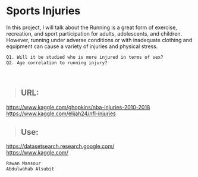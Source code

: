 # Sports Injuries
<p>In this project, I will talk about the Running is a great form of exercise, recreation, and sport participation for adults, adolescents, and children.  However, running under adverse conditions or with inadequate clothing and equipment can cause a variety of injuries and physical stress.</p>

```diff
Q1. Will it be studied who is more injured in terms of sex?
Q2. Age correlation to running injury?
```

<br>

> ## URL: 
https://www.kaggle.com/ghopkins/nba-injuries-2010-2018
<br>
https://www.kaggle.com/elijah24/nfl-injuries 

> ## Use: 
https://datasetsearch.research.google.com/
<br>
https://www.kaggle.com/




```diff
Rawan Mansour
Abdulwahab Alsubit
```

